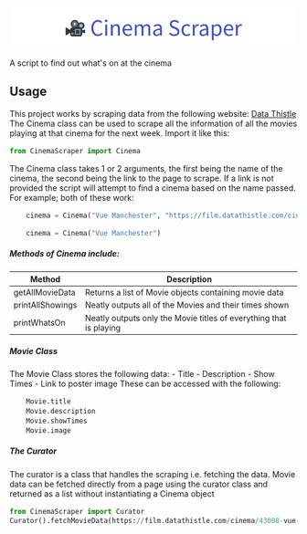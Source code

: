 ![Cinema Scraper](Banner.png)

A script to find out what's on at the cinema
## Usage
This project works by scraping data from the following website: [Data Thistle](https://film.datathistle.com/)
The Cinema class can be used to scrape all the information of all the movies playing at that cinema for the next week.
Import it like this:
```python
from CinemaScraper import Cinema
```
The Cinema class takes 1 or 2 arguments, the first being the name of the cinema, the second being the link to the page to scrape. If a link is not provided the script will attempt to find a cinema based on the name passed. For example; both of these work:
```Python
    cinema = Cinema("Vue Manchester", "https://film.datathistle.com/cinema/43008-vue-manchester-printworks")
```
```python
    cinema = Cinema("Vue Manchester")
```
##### Methods of Cinema include:
| Method           | Description                                                        |
|------------------|------------------------------------------------------------------- |
| getAllMovieData  | Returns a list of Movie objects containing movie data              |
| printAllShowings | Neatly outputs all of the Movies and their times shown             |
| printWhatsOn     | Neatly outputs only the Movie titles of everything that is playing |
##### Movie Class
The Movie Class stores the following data:
    - Title
    - Description
    - Show Times
    - Link to poster image
These can be accessed with the following:
```python
    Movie.title
    Movie.description
    Movie.showTimes
    Movie.image
```
##### The Curator
The curator is a class that handles the scraping i.e. fetching the data.
Movie data can be fetched directly from a page using the curator class and returned as a list without instantiating a Cinema object
```python
from CinemaScraper import Curator
Curator().fetchMovieData(https://film.datathistle.com/cinema/43008-vue-manchester-printworks")
```
